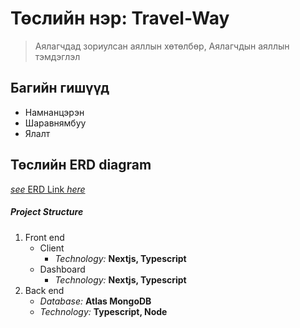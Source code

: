 # Төслийн нэр: Travel-Way

> Аялагчдад зориулсан аяллын хөтөлбөр,
> Аялагчдын аяллын тэмдэглэл

## Багийн гишүүд
* Намнанцэрэн
* Шаравнямбуу
* Ялалт

## Төслийн ERD diagram
[*see* ERD Link *here*](https://github.com/Pinecone-aqua/travelway/blob/main/Travelway%20ERD.jpg)

##### Project Structure
1. Front end
    * Client
        * *Technology:* **Nextjs, Typescript**
    * Dashboard
        * *Technology:* **Nextjs, Typescript**
2. Back end
    * *Database:* **Atlas MongoDB**
    * *Technology:* **Typescript, Node**